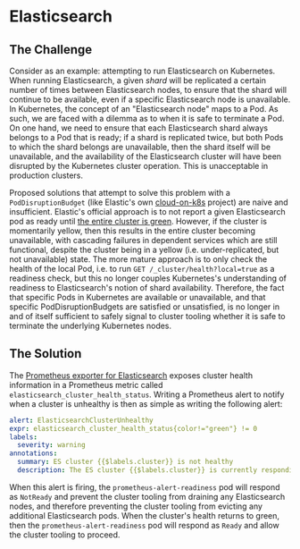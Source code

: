 # Elasticsearch

## The Challenge
Consider as an example: attempting to run Elasticsearch on Kubernetes. When
running Elasticsearch, a given _shard_ will be replicated a certain number of
times between Elasticsearch nodes, to ensure that the shard will continue to
be available, even if a specific Elasticsearch node is unavailable. In
Kubernetes, the concept of an "Elasticsearch node" maps to a Pod. As such, we
are faced with a dilemma as to when it is safe to terminate a Pod. On one hand,
we need to ensure that each Elasticsearch shard always belongs to a Pod that is
ready; if a shard is replicated twice, but both Pods to which the shard belongs
are unavailable, then the shard itself will be unavailable, and the
availability of the Elasticsearch cluster will have been disrupted by the
Kubernetes cluster operation. This is unacceptable in production clusters.

Proposed solutions that attempt to solve this problem with a
`PodDisruptionBudget` (like Elastic's own [cloud-on-k8s] project)
are naive and insufficient. Elastic's official approach is to not report a
given Elasticsearch pod as ready until [the entire cluster is green][es-cluster-health].
However, if the cluster is momentarily yellow, then this results in the entire
cluster becoming unavailable, with cascading failures in dependent services
which are still functional, despite the cluster being in a yellow (i.e.
under-replicated, but not unavailable) state. The more mature approach is to
only check the health of the local Pod, i.e. to run `GET /_cluster/health?local=true`
as a readiness check, but this no longer couples Kubernetes's understanding of
readiness to Elasticsearch's notion of shard availability. Therefore, the fact
that specific Pods in Kubernetes are available or unavailable, and that
specific PodDisruptionBudgets are satisfied or unsatisfied, is no longer in
and of itself sufficient to safely signal to cluster tooling whether it is safe
to terminate the underlying Kubernetes nodes.

## The Solution
The [Prometheus exporter for Elasticsearch][es-exporter] exposes cluster health
information in a Prometheus metric called
`elasticsearch_cluster_health_status`. Writing a Prometheus alert to notify
when a cluster is unhealthy is then as simple as writing the following alert:

```yaml
alert: ElasticsearchClusterUnhealthy
expr: elasticsearch_cluster_health_status{color!="green"} != 0
labels:
  severity: warning
annotations:
  summary: ES cluster {{$labels.cluster}} is not healthy
  description: The ES cluster {{$labels.cluster}} is currently responding with color {{$labels.color}}.
```

When this alert is firing, the `prometheus-alert-readiness` pod will respond
as `NotReady` and prevent the cluster tooling from draining any Elasticsearch
nodes, and therefore preventing the cluster tooling from evicting any
additional Elasticsearch pods. When the cluster's health returns to green, then
the `prometheus-alert-readiness` pod will respond as `Ready` and allow the
cluster tooling to proceed.

[cloud-on-k8s]: https://github.com/elastic/cloud-on-k8s
[es-cluster-health]: https://github.com/elastic/helm-charts/blob/ffd109085023a37211c259302e2d076d84eeca94/elasticsearch/values.yaml#L228
[es-exporter]: https://github.com/justwatchcom/elasticsearch_exporter
